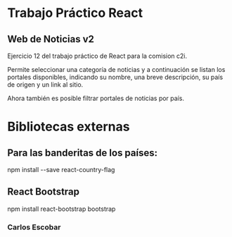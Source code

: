 # Trabajo Práctico React
## Web de Noticias v2

Ejercicio 12 del trabajo práctico de React para la comision c2i.

Permite seleccionar una categoría de noticias y a continuación se listan los portales disponibles, indicando su nombre, una breve descripción, su país de origen y un link al sitio.

Ahora también es posible filtrar portales de noticias por país.

# Bibliotecas externas
## Para las banderitas de los países:

npm install --save react-country-flag

## React Bootstrap

npm install react-bootstrap bootstrap


### Carlos Escobar